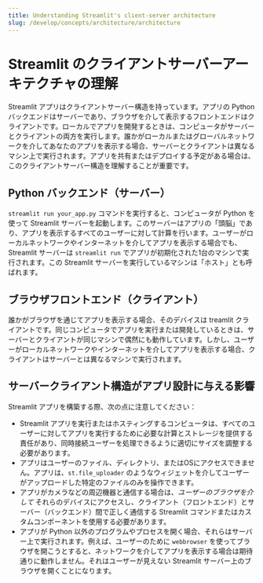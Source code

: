 ```yaml
---
title: Understanding Streamlit's client-server architecture
slug: /develop/concepts/architecture/architecture
---
```


# Streamlit のクライアントサーバーアーキテクチャの理解

Streamlit アプリはクライアントサーバー構造を持っています。アプリの Python バックエンドはサーバーであり、ブラウザを介して表示するフロントエンドはクライアントです。ローカルでアプリを開発するときは、コンピュータがサーバーとクライアントの両方を実行します。誰かがローカルまたはグローバルネットワークを介してあなたのアプリを表示する場合、サーバーとクライアントは異なるマシン上で実行されます。アプリを共有またはデプロイする予定がある場合は、このクライアントサーバー構造を理解することが重要です。

## Python バックエンド（サーバー）

`streamlit run your_app.py` コマンドを実行すると、コンピュータが Python を使って Streamlit サーバーを起動します。このサーバーはアプリの「頭脳」であり、アプリを表示するすべてのユーザーに対して計算を行います。ユーザーがローカルネットワークやインターネットを介してアプリを表示する場合でも、Streamlit サーバーは `streamlit run` でアプリが初期化された1台のマシンで実行されます。この Streamlit サーバーを実行しているマシンは「ホスト」とも呼ばれます。

## ブラウザフロントエンド（クライアント）

誰かがブラウザを通じてアプリを表示する場合、そのデバイスは treamlit クライアントです。同じコンピュータでアプリを実行または開発しているときは、サーバーとクライアントが同じマシンで偶然にも動作しています。しかし、ユーザーがローカルネットワークやインターネットを介してアプリを表示する場合、クライアントはサーバーとは異なるマシンで実行されます。

## サーバークライアント構造がアプリ設計に与える影響

Streamlit アプリを構築する際、次の点に注意してください：

- Streamlit アプリを実行またはホスティングするコンピュータは、すべてのユーザーに対してアプリを実行するために必要な計算とストレージを提供する責任があり、同時接続ユーザーを処理できるように適切にサイズを調整する必要があります。
- アプリはユーザーのファイル、ディレクトリ、またはOSにアクセスできません。アプリは、`st.file_uploader` のようなウィジェットを介してユーザーがアップロードした特定のファイルのみを操作できます。
- アプリがカメラなどの周辺機器と通信する場合は、_ユーザーのブラウザを介して_ それらのデバイスにアクセスし、クライアント（フロントエンド）とサーバー（バックエンド）間で正しく通信する Streamlit コマンドまたはカスタムコンポーネントを使用する必要があります。
- アプリが Python 以外のプログラムやプロセスを開く場合、それらはサーバー上で実行されます。例えば、ユーザーのために `webbrowser` を使ってブラウザを開こうとすると、ネットワークを介してアプリを表示する場合は期待通りに動作しません。それはユーザーが見えない Streamlit サーバー上のブラウザを開くことになります。
